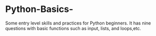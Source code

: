# Python-Basics-
Some entry level skills and practices for Python beginners. 
It has nine questions with basic functions such as input, lists, and loops,etc. 
